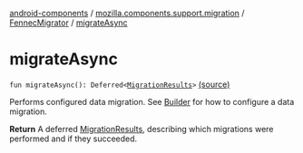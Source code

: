 [android-components](../../index.md) / [mozilla.components.support.migration](../index.md) / [FennecMigrator](index.md) / [migrateAsync](./migrate-async.md)

# migrateAsync

`fun migrateAsync(): Deferred<`[`MigrationResults`](../-migration-results.md)`>` [(source)](https://github.com/mozilla-mobile/android-components/blob/master/components/support/migration/src/main/java/mozilla/components/support/migration/FennecMigrator.kt#L381)

Performs configured data migration. See [Builder](-builder/index.md) for how to configure a data migration.

**Return**
A deferred [MigrationResults](../-migration-results.md), describing which migrations were performed and if they succeeded.


